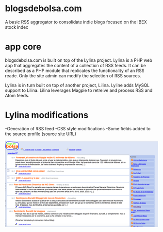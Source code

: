 # blogsdebolsa.com
A basic RSS aggregator to consolidate indie blogs focused on the IBEX stock index

# app core
blogsdebolsa.com is built on top of the Lylina project. Lylina is a PHP web app that aggregates the content of a collection of RSS feeds. It can be described as a PHP module that replicates the functionality of an RSS reade. Only the site admin can modify the selection of RSS sources.

Lylina is in turn built on top of another project, Lilina. Lyline adds MySQL support to Lilina. Lilina leverages Magpie to retreive and process RSS and Atom feeds.

# Lylina modifications
-Generation of RSS feed
-CSS style modifications
-Some fields added to the source profile (source site URL)


![Alt text](https://github.com/daniel-blazquez/blogsdebolsa.com/blob/master/home1.png "Aggregated content from multiple RSS sources combined in a single webview")


